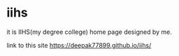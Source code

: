 # iihs
it is IIHS(my degree college) home page designed by me.

link to this site https://deepak77899.github.io/iihs/
